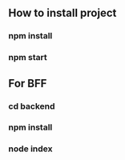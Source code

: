 ## How to install project

### npm install
### npm start


## For BFF
### cd backend
### npm install 
### node index
